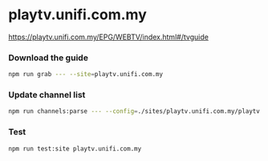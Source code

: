 # playtv.unifi.com.my

https://playtv.unifi.com.my/EPG/WEBTV/index.html#/tvguide

### Download the guide

```sh
npm run grab --- --site=playtv.unifi.com.my
```

### Update channel list

```sh
npm run channels:parse --- --config=./sites/playtv.unifi.com.my/playtv.unifi.com.my.config.js --output=./sites/playtv.unifi.com.my/playtv.unifi.com.my.channels.xml
```

### Test

```sh
npm run test:site playtv.unifi.com.my
```
